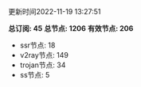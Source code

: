 更新时间2022-11-19 13:27:51

**总订阅: 45**
**总节点: 1206**
**有效节点: 206**
- ssr节点: 18
- v2ray节点: 149
- trojan节点: 34
- ss节点: 5
